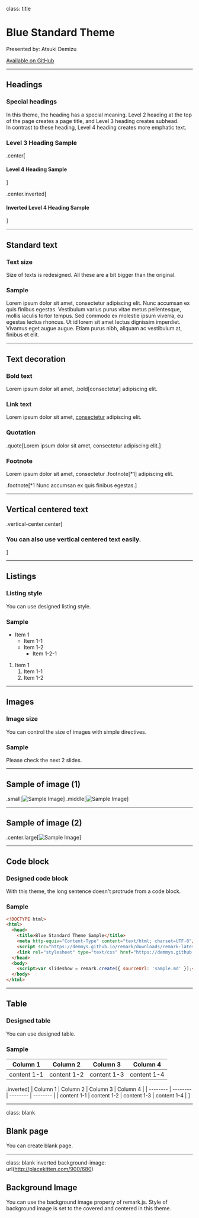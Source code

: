 class: title

# Blue Standard Theme

Presented by: Atsuki Demizu

[Available on GitHub](https://github.com/demmys/remark-theme)

---

## Headings

### Special headings

In this theme, the heading has a special meaning. Level 2 heading at the top of the page creates a page title, and Level 3 heading creates subhead.  
In contrast to these heading, Level 4 heading creates more emphatic text.

### Level 3 Heading Sample

.center[
#### Level 4 Heading Sample
]

.center.inverted[
#### Inverted Level 4 Heading Sample
]

---

## Standard text

### Text size

Size of texts is redesigned. All these are a bit bigger than the original.

### Sample

Lorem ipsum dolor sit amet, consectetur adipiscing elit. Nunc accumsan ex quis finibus egestas. Vestibulum varius purus vitae metus pellentesque, mollis iaculis tortor tempus. Sed commodo ex molestie ipsum viverra, eu egestas lectus rhoncus. Ut id lorem sit amet lectus dignissim imperdiet. Vivamus eget augue augue. Etiam purus nibh, aliquam ac vestibulum at, finibus et elit.

---

## Text decoration

### Bold text

Lorem ipsum dolor sit amet, .bold[consectetur] adipiscing elit.

### Link text

Lorem ipsum dolor sit amet, [consectetur](#3) adipiscing elit.

### Quotation

.quote[Lorem ipsum dolor sit amet, consectetur adipiscing elit.]

### Footnote

Lorem ipsum dolor sit amet, consectetur .footnote[*1] adipiscing elit.

.footnote[*1 Nunc accumsan ex quis finibus egestas.]

---

## Vertical centered text

.vertical-center.center[
### You can also use vertical centered text easily.
]

---

## Listings

### Listing style

You can use designed listing style.

### Sample

* Item 1
    * Item 1-1
    * Item 1-2
        * Item 1-2-1

1. Item 1
    1. Item 1-1
    2. Item 1-2

---

## Images

### Image size

You can control the size of images with simple directives.

### Sample

Please check the next 2 slides.

---

## Sample of image (1)

.small[![Sample Image](http://placekitten.com/200/240)]
.middle[![Sample Image](http://placekitten.com/280/360)]

---

## Sample of image (2)

.center.large[![Sample Image](http://placekitten.com/300/480)]

---

## Code block

### Designed code block

With this theme, the long sentence doesn't protrude from a code block.

### Sample

```html
<!DOCTYPE html>
<html>
  <head>
    <title>Blue Standard Theme Sample</title>
    <meta http-equiv="Content-Type" content="text/html; charset=UTF-8"/>
    <script src="https://demmys.github.io/remark/downloads/remark-latest.min.js"></script>
    <link rel="stylesheet" type="text/css" href="https://demmys.github.io/remark-theme/blue_standard/remark_theme_blue_standard.css"/>
  </head>
  <body>
    <script>var slideshow = remark.create({ sourceUrl: 'sample.md' });</script>
  </body>
</html>
```

---

## Table

### Designed table

You can use designed table.

### Sample

| Column 1 | Column 2 | Column 3 | Column 4 |
| -------- | -------- | -------- | -------- |
| content 1-1 | content 1-2 | content 1-3 | content 1-4 |

.inverted[
| Column 1 | Column 2 | Column 3 | Column 4 |
| -------- | -------- | -------- | -------- |
| content 1-1 | content 1-2 | content 1-3 | content 1-4 |
]

---

class: blank

## Blank page

You can create blank page.

---

class: blank inverted
background-image: url(http://placekitten.com/900/680)

## Background Image

You can use the background image property of remark.js.
Style of background image is set to the covered and centered in this theme.
